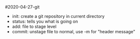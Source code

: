 #2020-04-27-git

- init: create a git repository in current directory
- status: tells you what is going on
- add: file to stage level
- commit: unstage file to normal, use -m for "header message"

